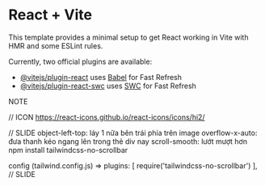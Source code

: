 # React + Vite

This template provides a minimal setup to get React working in Vite with HMR and some ESLint rules.

Currently, two official plugins are available:

- [@vitejs/plugin-react](https://github.com/vitejs/vite-plugin-react/blob/main/packages/plugin-react/README.md) uses [Babel](https://babeljs.io/) for Fast Refresh
- [@vitejs/plugin-react-swc](https://github.com/vitejs/vite-plugin-react-swc) uses [SWC](https://swc.rs/) for Fast Refresh

NOTE

// ICON
https://react-icons.github.io/react-icons/icons/hi2/

// SLIDE
object-left-top: láy 1 nữa bên trái phía trên image
overflow-x-auto: đưa thanh kéo ngang lên trong thẻ div nay
scroll-smooth: lướt mượt hơn
npm install tailwindcss-no-scrollbar

config (tailwind.config.js) => plugins: [
require('tailwindcss-no-scrollbar')
],
// SLIDE
